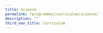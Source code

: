 ```yaml
---
title: Science
permalink: /programmes/curriculum/science/
description: ""
third_nav_title: Curriculum
---
```

